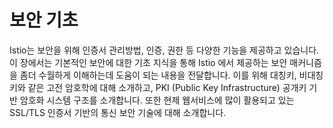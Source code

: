 # 보안 기초

Istio는 보안을 위해 인증서 관리방법, 인증, 권한 등 다양한 기능을 제공하고 있습니다. 이 장에서는 기본적인 보안에 대한 기초 지식을 통해 Istio 에서 제공하는 보안 매커니즘을 좀더 수월하게 이해하는데 도움이 되는 내용을 전달합니다. 이를 위해 대칭키, 비대칭키와 같은 고전 암호학에 대해 소개하고, PKI \(Public Key Infrastructure\) 공개키 기반 암호화 시스템 구조를 소개합니다. 또한 현제 웹서비스에 많이 활용되고 있는 SSL/TLS 인증서 기반의 통신 보안 기술에 대해 소개합니다.

